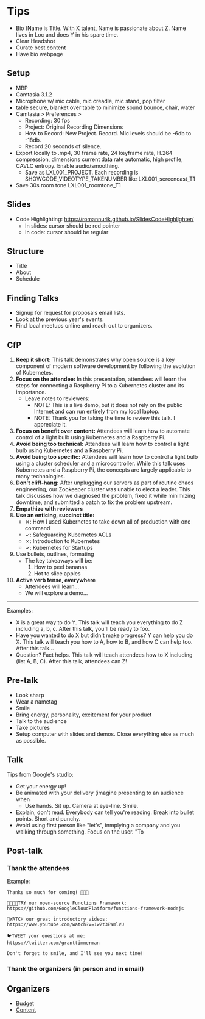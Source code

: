 # Tips

- Bio (Name is Title. With X talent, Name is passionate about Z. Name lives in Loc and does Y in his spare time.
- Clear Headshot
- Curate best content
- Have bio webpage

## Setup

- MBP
- Camtasia 3.1.2
- Microphone w/ mic cable, mic creadle, mic stand, pop filter
- table secure, blanket over table to minimize sound bounce, chair, water
- Camtasia > Preferences >
  - Recording: 30 fps
  - Project: Original Recording Dimensions
  - How to Record: New Project. Record. Mic levels should be -6db to -18db.
  - Record 20 seconds of silence.
- Export locally to .mp4, 30 frame rate, 24 keyframe rate, H.264 compression, dimensions current data rate automatic, high profile, CAVLC entropy. Enable audio/smoothing.
  - Save as LXL001_PROJECT. Each recording is SHOWCODE_VIDEOTYPE_TAKENUMBER like LXL001_screencast_T1
- Save 30s room tone LXL001_roomtone_T1

## Slides

- Code Highlighting: https://romannurik.github.io/SlidesCodeHighlighter/
  - In slides: cursor should be red pointer
  - In code: cursor should be regular

## Structure

- Title
- About
- Schedule

## Finding Talks

- Signup for request for proposals email lists.
- Look at the previous year's events.
- Find local meetups online and reach out to organizers.

## CfP

1. **Keep it short:** This talk demonstrates why open source is a key component of modern software
development by following the evolution of Kubernetes.
1. **Focus on the attendee:** In this presentation, attendees will learn the steps for connecting a Raspberry Pi to a
Kubernetes cluster and its importance.
    - Leave notes to reviewers:
      - NOTE: This is a live demo, but it does not rely on the public Internet and can run entirely
from my local laptop.
      - NOTE: Thank you for taking the time to review this talk. I appreciate it.
1. **Focus on benefit over content:** Attendees will learn how to automate control of a light bulb using Kubernetes and a
Raspberry Pi.
1. **Avoid being too technical:** Attendees will learn how to control a light bulb using Kubernetes and a Raspberry Pi.
1. **Avoid being too specific:** Attendees will learn how to control a light bulb using a cluster scheduler and a
microcontroller. While this talk uses Kubernetes and a Raspberry Pi, the concepts
are largely applicable to many technologies.
1. **Don't cliff-hang:** After unplugging our servers as part of routine chaos engineering, our Zookeeper
cluster was unable to elect a leader. This talk discusses how we diagnosed the
problem, fixed it while minimizing downtime, and submitted a patch to fix the
problem upstream.
1. **Empathize with reviewers**
1. **Use an enticing, succinct title:**
    - ✗: How I used Kubernetes to take down all of production with one command
    - ✓: Safeguarding Kubernetes ACLs
    - ✗: Introduction to Kubernetes
    - ✓: Kubernetes for Startups
1. Use bullets, outlines, formating
    - The key takeaways will be:
        1. How to peel bananas
        1. Hot to slice apples
1. **Active verb tense, everywhere**
    - Attendees will learn...
    - We will explore a demo...
    
---

Examples:

- X is a great way to do Y. This talk will teach you everything to do Z including a, b, c. After this talk, you'll be ready to foo.
- Have you wanted to do X but didn't make progress? Y can help you do X. This talk will teach you how to A, how to B, and how C can help too. After this talk...
- Question? Fact helps. This talk will teach attendees how to X including (list A, B, C). After this talk, attendees can Z!

## Pre-talk

- Look sharp
- Wear a nametag
- Smile
- Bring energy, personality, excitement for your product
- Talk to the audience
- Take pictures
- Setup computer with slides and demos. Close everything else as much as possible.

## Talk

Tips from Google's studio:

- Get your energy up!
- Be animated with your delivery (imagine presenting to an audience when 
  - Use hands. Sit up. Camera at eye-line. Smile.
- Explain, don't read. Everybody can tell you're reading. Break into bullet points. Short and punchy.
- Avoid using first person like "let's", inmplying a company and you walking through something. Focus on the user. "To 

## Post-talk

### Thank the attendees

Example:

```
Thanks so much for coming! 💖💕💗

👨‍💻👩‍💻TRY our open-source Functions Framework:
https://github.com/GoogleCloudPlatform/functions-framework-nodejs

🎥WATCH our great introductory videos:
https://www.youtube.com/watch?v=1w2t3EWmlVU

🐦TWEET your questions at me:
https://twitter.com/granttimmerman

Don't forget to smile, and I'll see you next time!
```

### Thank the organizers (in person and in email)

## Organizers

- [Budget](https://www.google.com/url?q=https%3A%2F%2Fspeakerdeck.com%2Fzasadnyy%2Fthe-definitive-guide-to-large-scale-events-team-budget-content%3Fslide%3D33&sa=D&sntz=1&usg=AFQjCNFsemoBZ3NBYjpyhoDzwEU1wLBDbA)
- [Content](https://docs.google.com/document/d/1ocMIyXR1escNvw1x7lA5tyHJb0nOzTGLJDmr6B0kYjo/edit#heading=h.ad53mxs510wf)
